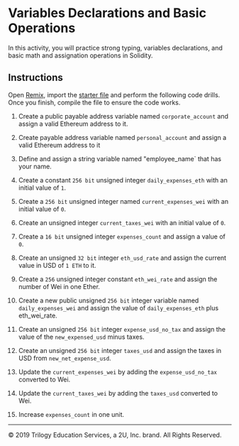 # Variables Declarations and Basic Operations

In this activity, you will practice strong typing, variables declarations, and basic math and assignation operations in Solidity.

## Instructions

Open [Remix](http://remix.ethereum.org/), import the [starter file](Unsolved/variables_declaration.sol) and perform the following code drills. Once you finish, compile the file to ensure the code works.

1. Create a public payable address variable named `corporate_account` and assign a valid Ethereum address to it.

2. Create payable address variable named `personal_account` and assign a valid Ethereum address to it

3. Define and assign a string variable named "employee_name` that has your name.

4. Create a constant `256 bit` unsigned integer `daily_expenses_eth` with an initial value of `1`.

5. Create a `256 bit` unsigned integer named `current_expenses_wei` with an initial value of `0`.

6. Create an unsigned integer `current_taxes_wei` with an initial value of `0`.

7. Create a `16 bit` unsigned integer `expenses_count` and assign a value of `0`.

8. Create an unsigned `32 bit` integer `eth_usd_rate` and assign the current value in USD of `1 ETH` to it.

9. Create a `256` unsigned integer constant `eth_wei_rate` and assign the number of Wei in one Ether.

10. Create a new public unsigned `256 bit` integer variable named `daily_expenses_wei` and assign the value of `daily_expenses_eth` plus eth_wei_rate.

11. Create an unsigned `256 bit` integer `expense_usd_no_tax` and assign the value of the `new_expensed_usd` minus taxes.

12. Create an unsigned `256 bit` integer `taxes_usd` and assign the taxes in USD from `new_net_expense_usd`.

13. Update the `current_expenses_wei` by adding the `expense_usd_no_tax` converted to Wei.

14. Update the `current_taxes_wei` by adding the `taxes_usd` converted to Wei.

15. Increase `expenses_count` in one unit.

---
© 2019 Trilogy Education Services, a 2U, Inc. brand. All Rights Reserved.

